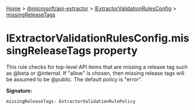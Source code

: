 [Home](./index) &gt; [@microsoft/api-extractor](./api-extractor.md) &gt; [IExtractorValidationRulesConfig](./api-extractor.iextractorvalidationrulesconfig.md) &gt; [missingReleaseTags](./api-extractor.iextractorvalidationrulesconfig.missingreleasetags.md)

# IExtractorValidationRulesConfig.missingReleaseTags property

This rule checks for top-level API items that are missing a release tag such as @beta or @internal. If "allow" is chosen, then missing release tags will be assumed to be @public. The default policy is "error".

**Signature:**
```javascript
missingReleaseTags: ExtractorValidationRulePolicy
```
